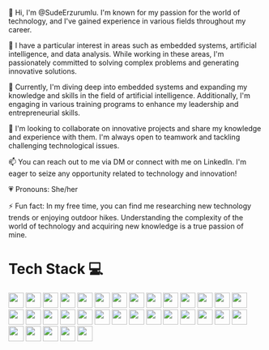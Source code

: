 👋 Hi, I'm @SudeErzurumlu. I'm known for my passion for the world of technology, and I've gained experience in various fields throughout my career.

👀 I have a particular interest in areas such as embedded systems, artificial intelligence, and data analysis. While working in these areas, I'm passionately committed to solving complex problems and generating innovative solutions.

🌱 Currently, I'm diving deep into embedded systems and expanding my knowledge and skills in the field of artificial intelligence. Additionally, I'm engaging in various training programs to enhance my leadership and entrepreneurial skills.

🚀 I'm looking to collaborate on innovative projects and share my knowledge and experience with them. I'm always open to teamwork and tackling challenging technological issues.

📫 You can reach out to me via DM or connect with me on LinkedIn. I'm eager to seize any opportunity related to technology and innovation!

💗 Pronouns: She/her

⚡ Fun fact: In my free time, you can find me researching new technology trends or enjoying outdoor hikes. Understanding the complexity of the world of technology and acquiring new knowledge is a true passion of mine.

# Tech Stack 💻
<p>
  <img src="https://img.shields.io/badge/-C-A8B9CC?style=flat&logo=c&logoColor=white" height="30">
  <img src="https://img.shields.io/badge/-C++-00599C?style=flat&logo=c%2B%2B&logoColor=white" height="30">
  <img src="https://img.shields.io/badge/-Python-3776AB?style=flat&logo=python&logoColor=white" height="30">
  <img src="https://img.shields.io/badge/-Ruby-CC342D?style=flat&logo=ruby&logoColor=white" height="30">
  <img src="https://img.shields.io/badge/-Go-00ADD8?style=flat&logo=go&logoColor=white" height="30">
  <img src="https://img.shields.io/badge/-Dart-0175C2?style=flat&logo=dart&logoColor=white" height="30">
  <img src="https://img.shields.io/badge/-R-276DC3?style=flat&logo=r&logoColor=white" height="30">
  <img src="https://img.shields.io/badge/-Julia-9558B2?style=flat&logo=julia&logoColor=white" height="30">
  <img src="https://img.shields.io/badge/-Java-007396?style=flat&logo=java&logoColor=white" height="30">
  <img src="https://img.shields.io/badge/-Lua-2C2D72?style=flat&logo=lua&logoColor=white" height="30">
  <img src="https://img.shields.io/badge/-Solidity-363636?style=flat&logo=solidity&logoColor=white" height="30">
  <img src="https://img.shields.io/badge/-HTML5-E34F26?style=flat&logo=html5&logoColor=white" height="30">
  <img src="https://img.shields.io/badge/-CSS3-1572B6?style=flat&logo=css3&logoColor=white" height="30">
  <img src="https://img.shields.io/badge/-JavaScript-F7DF1E?style=flat&logo=javascript&logoColor=black" height="30">
  <img src="https://img.shields.io/badge/-React-61DAFB?style=flat&logo=react&logoColor=black" height="30">
  <img src="https://img.shields.io/badge/-Node.js-339933?style=flat&logo=node.js&logoColor=white" height="30">
  <img src="https://img.shields.io/badge/-Flutter-02569B?style=flat&logo=flutter&logoColor=white" height="30">
  <img src="https://img.shields.io/badge/-Firebase-FFCA28?style=flat&logo=firebase&logoColor=white" height="30">
  <img src="https://img.shields.io/badge/-Bootstrap-563D7C?style=flat&logo=bootstrap&logoColor=white" height="30">
  <img src="https://img.shields.io/badge/-Fusion-2D9CDB?style=flat&logo=fusion&logoColor=white" height="30">
  <img src="https://img.shields.io/badge/-Canva-00C4CC?style=flat&logo=canva&logoColor=white" height="30">
  <img src="https://img.shields.io/badge/-Figma-F24E1E?style=flat&logo=figma&logoColor=white" height="30">
  <img src="https://img.shields.io/badge/-Linux-FCC624?style=flat&logo=linux&logoColor=black" height="30">
  <img src="https://img.shields.io/badge/-TensorFlow-FF6F00?style=flat&logo=tensorflow&logoColor=white" height="30">
  <img src="https://img.shields.io/badge/-PyTorch-EE4C2C?style=flat&logo=pytorch&logoColor=white" height="30">
  <img src="https://img.shields.io/badge/-scikit--learn-F7931E?style=flat&logo=scikit-learn&logoColor=white" height="30">
  <img src="https://img.shields.io/badge/-Pandas-150458?style=flat&logo=pandas&logoColor=white" height="30">
  <img src="https://img.shields.io/badge/-NumPy-013243?style=flat&logo=numpy&logoColor=white" height="30">
  <img src="https://img.shields.io/badge/-Matplotlib-2C5BB4?style=flat&logo=matplotlib&logoColor=white" height="30">
  <img src="https://img.shields.io/badge/-Jupyter-F37626?style=flat&logo=jupyter&logoColor=white" height="30">
  <img src="https://img.shields.io/badge/-Keras-D00000?style=flat&logo=keras&logoColor=white" height="30">
  <img src="https://img.shields.io/badge/-Apache%20Spark-E25A1C?style=flat&logo=apache-spark&logoColor=white" height="30">
  <img src="https://img.shields.io/badge/-Hadoop-66CCFF?style=flat&logo=apache-hadoop&logoColor=white" height="30">
</p>
